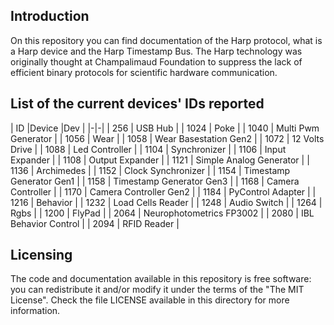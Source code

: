 ## Introduction

On this repository you can find documentation of the Harp protocol, what is a Harp device and the Harp Timestamp Bus.
The Harp technology was originally thought at Champalimaud Foundation to suppress the lack of efficient binary protocols for scientific hardware communication.

## List of the current devices' IDs reported

| ID |Device |Dev  |
|-|-|
| 256 | USB Hub |
| 1024 | Poke |
| 1040 | Multi Pwm Generator |
| 1056 | Wear |
| 1058 | Wear Basestation Gen2 |
| 1072 | 12 Volts Drive |
| 1088 | Led Controller |
| 1104 | Synchronizer |
| 1106 | Input Expander |
| 1108 | Output Expander |
| 1121 | Simple Analog Generator |
| 1136 | Archimedes |
| 1152 | Clock Synchronizer |
| 1154 | Timestamp Generator Gen1 |
| 1158 | Timestamp Generator Gen3 |
| 1168 | Camera Controller |
| 1170 | Camera Controller Gen2 |
| 1184 | PyControl Adapter |
| 1216 | Behavior |
| 1232 | Load Cells Reader |
| 1248 | Audio Switch |
| 1264 | Rgbs |
| 1200 | FlyPad |
| 2064 | Neurophotometrics FP3002 |
| 2080 | IBL Behavior Control |
| 2094 | RFID Reader |

## Licensing

The code and documentation available in this repository is free software: you can redistribute it and/or modify it under the terms of the "The MIT License".
Check the file LICENSE available in this directory for more information.